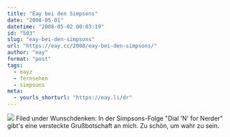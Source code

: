 ```yaml
---
title: "Eay bei den Simpsons"
date: "2008-05-01"
datetime: "2008-05-02 00:03:19"
id: "503"
slug: "eay-bei-den-simpsons"
url: "https://eay.cc/2008/eay-bei-den-simpsons/"
author: "eay"
format: "post"
tags:
  - eayz
  - fernsehen
  - simpsons
meta:
  - yourls_shorturl: "https://eay.li/dr"
---
```


![](/uploads/2008/simpsonseay.jpg) Filed under Wunschdenken: In der Simpsons-Folge "Dial 'N' for Nerder" gibt's eine versteckte Grußbotschaft an mich. Zu schön, um wahr zu sein.
